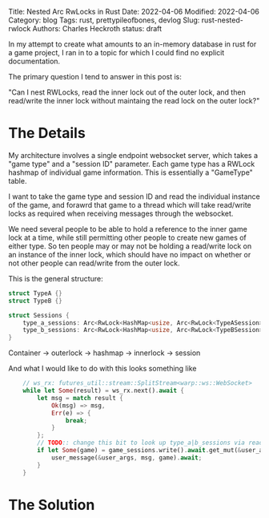 Title: Nested Arc RwLocks in Rust
Date: 2022-04-06
Modified: 2022-04-06
Category: blog
Tags: rust, prettypileofbones, devlog
Slug: rust-nested-rwlock
Authors: Charles Heckroth
status: draft

In my attempt to create what amounts to an in-memory database in rust for a game project, I ran in to a topic for which I could find no explicit documentation.

The primary question I tend to answer in this post is:

"Can I nest RWLocks, read the inner lock out of the outer lock, and then read/write the inner lock without maintaing the read lock on the outer lock?"

# The Details

My architecture involves a single endpoint websocket server, which takes a "game type" and a "session ID" parameter.
Each game type has a RWLock hashmap of individual game information. This is essentially a "GameType" table.

I want to take the game type and session ID and read the individual instance of the game, and forawrd that game to a thread which will take read/write locks as required when receiving messages through the websocket.

We need several people to be able to hold a reference to the inner game lock at a time, while still permitting other people to create new games of either type. So ten people may or may not be holding a read/write lock on an instance of the inner lock, which should have no impact on whether or not other people can read/write from the outer lock.

This is the general structure:

```rust
struct TypeA {}
struct TypeB {}

struct Sessions {
    type_a_sessions: Arc<RwLock<HashMap<usize, Arc<RwLock<TypeASession>>>>>,
    type_b_sessions: Arc<RwLock<HashMap<usize, Arc<RwLock<TypeBSession>>>>>,
}
```

Container -> outerlock -> hashmap -> innerlock -> session

And what I would like to do with this looks something like

```rust
    // ws_rx: futures_util::stream::SplitStream<warp::ws::WebSocket>
    while let Some(result) = ws_rx.next().await {
        let msg = match result {
            Ok(msg) => msg,
            Err(e) => {
                break;
            }
        };
        // TODO:: change this bit to look up type_a|b_sessions via read lock
        if let Some(game) = game_sessions.write().await.get_mut(&user_args.session_id) {
            user_message(&user_args, msg, game).await;
        }
    }
```

# The Solution
